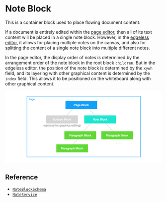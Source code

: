 # Note Block

This is a container block used to place flowing document content.

If a document is entirely edited within the [page editor](../editors/page-editor), then all of its text content will be placed in a single note block. However, in the [edgeless editor](../editors/edgeless-editor), it allows for placing multiple notes on the canvas, and also for splitting the content of a single note block into multiple different notes.

In the page editor, the display order of notes is determined by the arrangement order of the note block in the root block `children`. But in the edgeless editor, the position of the note block is determined by the `xywh` field, and its layering with other graphical content is determined by the `index` field. This allows it to be positioned on the whiteboard along with other graphical content.

![block-nesting](../../images/block-nesting.png)

## Reference

- [`NoteBlockSchema`](/api/@blocksuite/blocks/variables/NoteBlockSchema.html)
- [`NoteService`](/api/@blocksuite/blocks/classes/NoteService.html)
